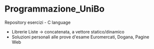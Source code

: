 # Programmazione_UniBo
Repository esercizi - C language 

- Librerie Liste -> concatenata, a vettore statico/dinamico
- Soluzioni personali alle prove d'esame Euromercati, Dogana, Pagine Web 
